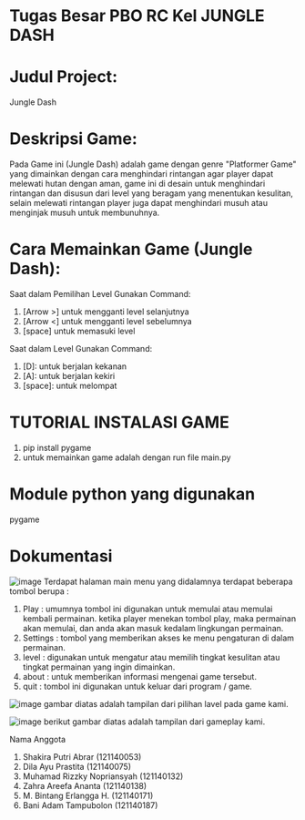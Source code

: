 # Tugas Besar PBO RC Kel JUNGLE DASH
# Judul Project: 
Jungle Dash

# Deskripsi Game:
Pada Game ini (Jungle Dash) adalah game dengan genre "Platformer Game" yang dimainkan dengan cara menghindari rintangan agar player dapat melewati hutan dengan aman, game ini di desain untuk menghindari rintangan dan disusun dari level yang beragam yang menentukan kesulitan, selain melewati rintangan player juga dapat menghindari musuh atau menginjak musuh untuk membunuhnya.

# Cara Memainkan Game (Jungle Dash):

Saat dalam Pemilihan Level Gunakan Command:
1. [Arrow >] untuk mengganti level selanjutnya
2. [Arrow <] untuk mengganti level sebelumnya
3. [space] untuk memasuki level


Saat dalam Level Gunakan Command:
1. [D]: untuk berjalan kekanan
2. [A]: untuk berjalan kekiri
3. [space]: untuk melompat


# TUTORIAL INSTALASI GAME
1. pip install pygame
2. untuk memainkan game adalah dengan run file main.py

# Module python yang digunakan
pygame

# Dokumentasi
![image](https://github.com/Mrnopri/Tugas-Besar-PBO/assets/105790070/303c7d66-2c11-4071-b19c-081051b00db6)
Terdapat halaman main menu yang didalamnya terdapat beberapa tombol berupa :
1. Play : umumnya tombol ini digunakan untuk memulai atau memulai kembali permainan. ketika player menekan tombol play, maka permainan akan memulai, dan anda akan masuk kedalam lingkungan permainan.
2. Settings : tombol yang memberikan akses ke menu pengaturan di dalam permainan.
3. level : digunakan untuk mengatur atau memilih tingkat kesulitan atau tingkat permainan yang ingin dimainkan.
4. about : untuk memberikan informasi mengenai game tersebut.
5. quit : tombol ini digunakan untuk keluar dari program / game.

![image](https://github.com/Mrnopri/Tugas-Besar-PBO/assets/105790070/ff0c3a2a-e2ca-469d-9290-1fb201fd152d)
gambar diatas adalah tampilan dari pilihan lavel pada game kami.

![image](https://github.com/Mrnopri/Tugas-Besar-PBO/assets/105790070/8b42a981-1e6d-4792-b92d-191450cd26bb)
berikut gambar diatas adalah tampilan dari gameplay kami.


Nama Anggota 
1. Shakira Putri Abrar (121140053)
2. Dila Ayu Prastita (121140075)
3. Muhamad Rizzky Nopriansyah (121140132)
4. Zahra Areefa Ananta (121140138)
5. M. Bintang Erlangga H. (121140171)
6. Bani Adam Tampubolon (121140187)
